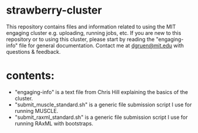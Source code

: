 # strawberry-cluster
This repository contains files and information related to using the MIT engaging cluster e.g. uploading, running jobs, etc. If you are new to this repository or to using this cluster, please start by reading the "engaging-info" file for general documentation. Contact me at dgruen@mit.edu with questions & feedback.


# contents:
- "engaging-info" is a text file from Chris Hill explaining the basics of the cluster.
- "submit_muscle_standard.sh" is a generic file submission script I use for running MUSCLE.
- "submit_raxml_standard.sh" is a generic file submission script I use for running RAxML with bootstraps.
